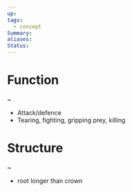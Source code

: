 ```yaml
---
up: 
tags:
  - concept
Summary: 
aliases: 
Status:
---
```

# Function
~
- Attack/defence
- Tearing, fighting, gripping prey, killing
<!--SR:!2025-03-13,4,270-->

# Structure
~
- root longer than crown